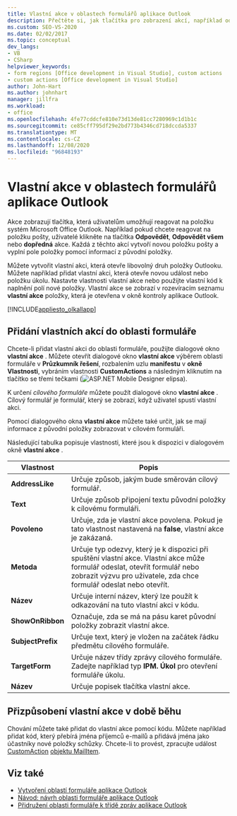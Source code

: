 ```yaml
---
title: Vlastní akce v oblastech formulářů aplikace Outlook
description: Přečtěte si, jak tlačítka pro zobrazení akcí, například odpovědět a odpovědět všem, umožňují uživatelům reagovat na položku systém Microsoft Office Outlook.
ms.custom: SEO-VS-2020
ms.date: 02/02/2017
ms.topic: conceptual
dev_langs:
- VB
- CSharp
helpviewer_keywords:
- form regions [Office development in Visual Studio], custom actions
- custom actions [Office development in Visual Studio]
author: John-Hart
ms.author: johnhart
manager: jillfra
ms.workload:
- office
ms.openlocfilehash: 4fe77cddcfe810e73d13de81cc7280969c1d1b1c
ms.sourcegitcommit: ce85cff795df29e2bd773b4346cd718dccda5337
ms.translationtype: MT
ms.contentlocale: cs-CZ
ms.lasthandoff: 12/08/2020
ms.locfileid: "96848193"
---
```

# <a name="custom-actions-in-outlook-form-regions"></a>Vlastní akce v oblastech formulářů aplikace Outlook
  Akce zobrazují tlačítka, která uživatelům umožňují reagovat na položku systém Microsoft Office Outlook. Například pokud chcete reagovat na položku pošty, uživatelé klikněte na tlačítka **Odpovědět**, **Odpovědět všem** nebo **dopředná** akce. Každá z těchto akcí vytvoří novou položku pošty a vyplní pole položky pomocí informací z původní položky.

 Můžete vytvořit vlastní akci, která otevře libovolný druh položky Outlooku. Můžete například přidat vlastní akci, která otevře novou událost nebo položku úkolu. Nastavte vlastnosti vlastní akce nebo použijte vlastní kód k naplnění polí nové položky. Vlastní akce se zobrazí v rozevíracím seznamu **vlastní akce** položky, která je otevřena v okně kontroly aplikace Outlook.

 [!INCLUDE[appliesto_olkallapp](../vsto/includes/appliesto-olkallapp-md.md)]

## <a name="add-custom-actions-to-a-form-region"></a>Přidání vlastních akcí do oblasti formuláře
 Chcete-li přidat vlastní akci do oblasti formuláře, použijte dialogové okno **vlastní akce** . Můžete otevřít dialogové okno **vlastní akce** výběrem oblasti formuláře v **Průzkumník řešení**, rozbalením uzlu **manifestu** v **okně Vlastnosti**, vybráním vlastnosti **CustomActions** a následným kliknutím na tlačítko se třemi tečkami (![ASP.NET Mobile Designer elipsa](../sharepoint/media/mwellipsis.gif "Elipsa ASP.NET Mobile Designer")).

 K určení *cílového formuláře* můžete použít dialogové okno **vlastní akce** . Cílový formulář je formulář, který se zobrazí, když uživatel spustí vlastní akci.

 Pomocí dialogového okna **vlastní akce** můžete také určit, jak se mají informace z původní položky zobrazovat v cílovém formuláři.

 Následující tabulka popisuje vlastnosti, které jsou k dispozici v dialogovém okně **vlastní akce** .

|Vlastnost|Popis|
|--------------|-----------------|
|**AddressLike**|Určuje způsob, jakým bude směrován cílový formulář.|
|**Text**|Určuje způsob připojení textu původní položky k cílovému formuláři.|
|**Povoleno**|Určuje, zda je vlastní akce povolena. Pokud je tato vlastnost nastavená na **false**, vlastní akce je zakázaná.|
|**Metoda**|Určuje typ odezvy, který je k dispozici při spuštění vlastní akce. Vlastní akce může formulář odeslat, otevřít formulář nebo zobrazit výzvu pro uživatele, zda chce formulář odeslat nebo otevřít.|
|**Název**|Určuje interní název, který lze použít k odkazování na tuto vlastní akci v kódu.|
|**ShowOnRibbon**|Označuje, zda se má na pásu karet původní položky zobrazit vlastní akce.|
|**SubjectPrefix**|Určuje text, který je vložen na začátek řádku předmětu cílového formuláře.|
|**TargetForm**|Určuje název třídy zprávy cílového formuláře. Zadejte například typ **IPM. Úkol** pro otevření formuláře úkolu.|
|**Název**|Určuje popisek tlačítka vlastní akce.|

## <a name="customize-a-custom-action-at-run-time"></a>Přizpůsobení vlastní akce v době běhu
 Chování můžete také přidat do vlastní akce pomocí kódu. Můžete například přidat kód, který přebírá jména příjemců e-mailů a přidává jména jako účastníky nové položky schůzky. Chcete-li to provést, zpracujte událost [CustomAction](/office/vba/api/Outlook.MailItem.CustomAction) [objektu MailItem](/office/vba/api/Outlook.MailItem).

## <a name="see-also"></a>Viz také
- [Vytvoření oblastí formuláře aplikace Outlook](../vsto/creating-outlook-form-regions.md)
- [Návod: návrh oblasti formuláře aplikace Outlook](../vsto/walkthrough-designing-an-outlook-form-region.md)
- [Přidružení oblasti formuláře k třídě zpráv aplikace Outlook](../vsto/associating-a-form-region-with-an-outlook-message-class.md)
